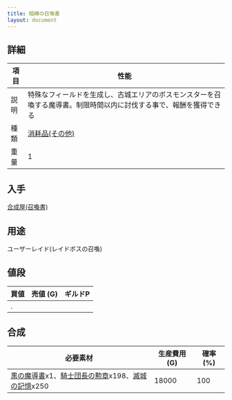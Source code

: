 ```yaml
---
title: 暗縛の召喚書
layout: document
---
```

## 詳細

|項目|性能|
|---|---|
|説明|特殊なフィールドを生成し、古城エリアのボスモンスターを召喚する魔導書。制限時間以内に討伐する事で、報酬を獲得できる|
|種類|[消耗品(その他)](消耗品(その他))|
|重量|1|

## 入手

[合成屋(召喚書)](合成屋(召喚書))

## 用途

ユーザーレイド(レイドボスの召喚)

## 値段

|買値|売値 (G)|ギルドP|
|---|---|---|
|.|||

## 合成

|必要素材|生産費用 (G)|確率 (%)|
|---|---|---|
|[黒の魔導書](黒の魔導書)x1、[騎士団長の勲章](騎士団長の勲章)x198、[滅城の記憶](滅城の記憶)x250|18000|100|
